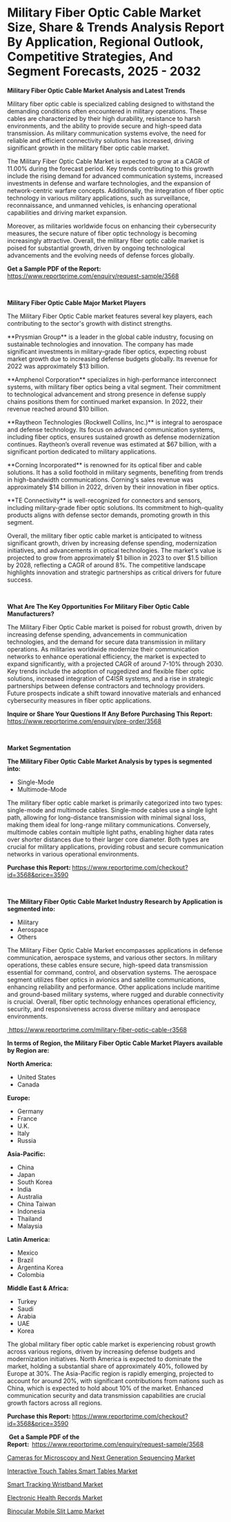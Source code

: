 <p><h1>Military Fiber Optic Cable Market Size, Share & Trends Analysis Report By Application, Regional Outlook, Competitive Strategies, And Segment Forecasts, 2025 - 2032</h1></p><p><strong>Military Fiber Optic Cable Market Analysis and Latest Trends</strong></p>
<p><p>Military fiber optic cable is specialized cabling designed to withstand the demanding conditions often encountered in military operations. These cables are characterized by their high durability, resistance to harsh environments, and the ability to provide secure and high-speed data transmission. As military communication systems evolve, the need for reliable and efficient connectivity solutions has increased, driving significant growth in the military fiber optic cable market.</p><p>The Military Fiber Optic Cable Market is expected to grow at a CAGR of 11.00% during the forecast period. Key trends contributing to this growth include the rising demand for advanced communication systems, increased investments in defense and warfare technologies, and the expansion of network-centric warfare concepts. Additionally, the integration of fiber optic technology in various military applications, such as surveillance, reconnaissance, and unmanned vehicles, is enhancing operational capabilities and driving market expansion.</p><p>Moreover, as militaries worldwide focus on enhancing their cybersecurity measures, the secure nature of fiber optic technology is becoming increasingly attractive. Overall, the military fiber optic cable market is poised for substantial growth, driven by ongoing technological advancements and the evolving needs of defense forces globally.</p></p>
<p><strong>Get a Sample PDF of the Report:&nbsp;</strong> <a href="https://www.reportprime.com/enquiry/request-sample/3568?utm_campaign=83&utm_medium=2&utm_source=Github&utm_content=ia&utm_term=18032025&utm_id=military-fiber-optic-cable">https://www.reportprime.com/enquiry/request-sample/3568</a></p>
<p>&nbsp;</p>
<p><strong>Military Fiber Optic Cable Major Market Players</strong></p>
<p><p>The Military Fiber Optic Cable market features several key players, each contributing to the sector's growth with distinct strengths. </p><p>**Prysmian Group** is a leader in the global cable industry, focusing on sustainable technologies and innovation. The company has made significant investments in military-grade fiber optics, expecting robust market growth due to increasing defense budgets globally. Its revenue for 2022 was approximately $13 billion.</p><p>**Amphenol Corporation** specializes in high-performance interconnect systems, with military fiber optics being a vital segment. Their commitment to technological advancement and strong presence in defense supply chains positions them for continued market expansion. In 2022, their revenue reached around $10 billion.</p><p>**Raytheon Technologies (Rockwell Collins, Inc.)** is integral to aerospace and defense technology. Its focus on advanced communication systems, including fiber optics, ensures sustained growth as defense modernization continues. Raytheon’s overall revenue was estimated at $67 billion, with a significant portion dedicated to military applications.</p><p>**Corning Incorporated** is renowned for its optical fiber and cable solutions. It has a solid foothold in military segments, benefiting from trends in high-bandwidth communications. Corning's sales revenue was approximately $14 billion in 2022, driven by their innovation in fiber optics.</p><p>**TE Connectivity** is well-recognized for connectors and sensors, including military-grade fiber optic solutions. Its commitment to high-quality products aligns with defense sector demands, promoting growth in this segment.</p><p>Overall, the military fiber optic cable market is anticipated to witness significant growth, driven by increasing defense spending, modernization initiatives, and advancements in optical technologies. The market's value is projected to grow from approximately $1 billion in 2023 to over $1.5 billion by 2028, reflecting a CAGR of around 8%. The competitive landscape highlights innovation and strategic partnerships as critical drivers for future success.</p></p>
<p>&nbsp;</p>
<p><strong>What Are The Key Opportunities For Military Fiber Optic Cable Manufacturers?</strong></p>
<p><p>The Military Fiber Optic Cable market is poised for robust growth, driven by increasing defense spending, advancements in communication technologies, and the demand for secure data transmission in military operations. As militaries worldwide modernize their communication networks to enhance operational efficiency, the market is expected to expand significantly, with a projected CAGR of around 7-10% through 2030. Key trends include the adoption of ruggedized and flexible fiber optic solutions, increased integration of C4ISR systems, and a rise in strategic partnerships between defense contractors and technology providers. Future prospects indicate a shift toward innovative materials and enhanced cybersecurity measures in fiber optic applications.</p></p>
<p><strong>Inquire or Share Your Questions If Any Before Purchasing This Report:</strong> <a href="https://www.reportprime.com/enquiry/pre-order/3568?utm_campaign=83&utm_medium=2&utm_source=Github&utm_content=ia&utm_term=18032025&utm_id=military-fiber-optic-cable">https://www.reportprime.com/enquiry/pre-order/3568</a></p>
<p>&nbsp;</p>
<p><strong>Market Segmentation</strong></p>
<p><strong>The Military Fiber Optic Cable Market Analysis by types is segmented into:</strong></p>
<p><ul><li>Single-Mode</li><li>Multimode-Mode</li></ul></p>
<p><p>The military fiber optic cable market is primarily categorized into two types: single-mode and multimode cables. Single-mode cables use a single light path, allowing for long-distance transmission with minimal signal loss, making them ideal for long-range military communications. Conversely, multimode cables contain multiple light paths, enabling higher data rates over shorter distances due to their larger core diameter. Both types are crucial for military applications, providing robust and secure communication networks in various operational environments.</p></p>
<p><strong>Purchase this Report:&nbsp;</strong><a href="https://www.reportprime.com/checkout?id=3568&price=3590&utm_campaign=83&utm_medium=2&utm_source=Github&utm_content=ia&utm_term=18032025&utm_id=military-fiber-optic-cable">https://www.reportprime.com/checkout?id=3568&price=3590</a></p>
<p>&nbsp;</p>
<p><strong>The Military Fiber Optic Cable Market Industry Research by Application is segmented into:</strong></p>
<p><ul><li>Military</li><li>Aerospace</li><li>Others</li></ul></p>
<p><p>The Military Fiber Optic Cable Market encompasses applications in defense communication, aerospace systems, and various other sectors. In military operations, these cables ensure secure, high-speed data transmission essential for command, control, and observation systems. The aerospace segment utilizes fiber optics in avionics and satellite communications, enhancing reliability and performance. Other applications include maritime and ground-based military systems, where rugged and durable connectivity is crucial. Overall, fiber optic technology enhances operational efficiency, security, and responsiveness across diverse military and aerospace environments.</p></p>
<p><a href="https://www.reportprime.com/military-fiber-optic-cable-r3568?utm_campaign=83&utm_medium=2&utm_source=Github&utm_content=ia&utm_term=18032025&utm_id=military-fiber-optic-cable">&nbsp;https://www.reportprime.com/military-fiber-optic-cable-r3568</a></p>
<p><strong>In terms of Region, the Military Fiber Optic Cable Market Players available by Region are:</strong></p>
<p>
    <p> <strong> North America: </strong>
        <ul>
            <li>United States</li>
            <li>Canada</li>
        </ul>
        </p> 
    <p> <strong> Europe: </strong>
        <ul>
            <li>Germany</li>
            <li>France</li>
            <li>U.K.</li>
            <li>Italy</li>
            <li>Russia</li>
        </ul>
        </p> 
    <p> <strong> Asia-Pacific: </strong>
        <ul>
            <li>China</li>
            <li>Japan</li>
            <li>South Korea</li>
            <li>India</li>
            <li>Australia</li>
            <li>China Taiwan</li>
            <li>Indonesia</li>
            <li>Thailand</li>
            <li>Malaysia</li>
        </ul>
        </p> 
    <p> <strong> Latin America: </strong>
        <ul>
            <li>Mexico</li>
            <li>Brazil</li>
            <li>Argentina Korea</li>
            <li>Colombia</li>
        </ul>
        </p> 
    <p> <strong> Middle East & Africa: </strong>
        <ul>
            <li>Turkey</li>
            <li>Saudi</li>
            <li>Arabia</li>
            <li>UAE</li>
            <li>Korea</li>
        </ul>
    </p>
    </p>
<p><p>The global military fiber optic cable market is experiencing robust growth across various regions, driven by increasing defense budgets and modernization initiatives. North America is expected to dominate the market, holding a substantial share of approximately 40%, followed by Europe at 30%. The Asia-Pacific region is rapidly emerging, projected to account for around 20%, with significant contributions from nations such as China, which is expected to hold about 10% of the market. Enhanced communication security and data transmission capabilities are crucial growth factors across all regions.</p></p>
<p><strong>Purchase this Report: </strong><a href="https://www.reportprime.com/checkout?id=3568&price=3590&utm_campaign=83&utm_medium=2&utm_source=Github&utm_content=ia&utm_term=18032025&utm_id=military-fiber-optic-cable">https://www.reportprime.com/checkout?id=3568&price=3590</a></p>
<p>&nbsp;<strong>Get a Sample PDF of the Report:&nbsp;&nbsp;</strong><a href="https://www.reportprime.com/enquiry/request-sample/3568?utm_campaign=83&utm_medium=2&utm_source=Github&utm_content=ia&utm_term=18032025&utm_id=military-fiber-optic-cable">https://www.reportprime.com/enquiry/request-sample/3568</a></p>
<p><strong></strong></p>
<p><p><a href="https://github.com/tona7vba/Market-Research-Report-List-1/blob/main/cameras-for-microscopy-and-next-generation-sequencing-market.md?utm_campaign=83&utm_medium=2&utm_source=Github&utm_content=ia&utm_term=18032025&utm_id=military-fiber-optic-cable">Cameras for Microscopy and Next Generation Sequencing Market</a></p><p><a href="https://github.com/arocasanzib6/Market-Research-Report-List-1/blob/main/interactive-touch-tables-smart-tables-market.md?utm_campaign=83&utm_medium=2&utm_source=Github&utm_content=ia&utm_term=18032025&utm_id=military-fiber-optic-cable">Interactive Touch Tables Smart Tables Market</a></p><p><a href="https://github.com/dringals/Market-Research-Report-List-6/blob/main/smart-tracking-wristband-market.md?utm_campaign=83&utm_medium=2&utm_source=Github&utm_content=ia&utm_term=18032025&utm_id=military-fiber-optic-cable">Smart Tracking Wristband Market</a></p><p><a href="https://github.com/mharielmesa/Market-Research-Report-List-5/blob/main/electronic-health-records-market.md?utm_campaign=83&utm_medium=2&utm_source=Github&utm_content=ia&utm_term=18032025&utm_id=military-fiber-optic-cable">Electronic Health Records Market</a></p><p><a href="https://github.com/tambraunrue691969/Market-Research-Report-List-1/blob/main/binocular-mobile-slit-lamp-market.md?utm_campaign=83&utm_medium=2&utm_source=Github&utm_content=ia&utm_term=18032025&utm_id=military-fiber-optic-cable">Binocular Mobile Slit Lamp Market</a></p></p>